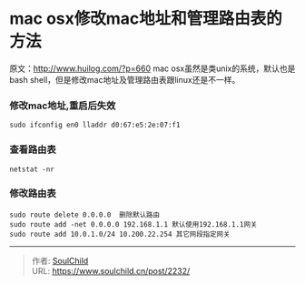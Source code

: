 # mac osx修改mac地址和管理路由表的方法

<!--more-->
原文：http://www.huilog.com/?p=660
mac osx虽然是类unix的系统，默认也是bash shell，但是修改mac地址及管理路由表跟linux还是不一样。

### 修改mac地址,重启后失效
`sudo ifconfig en0 lladdr d0:67:e5:2e:07:f1`

### 查看路由表
`netstat -nr`

### 修改路由表
```
sudo route delete 0.0.0.0  删除默认路由
sudo route add -net 0.0.0.0 192.168.1.1 默认使用192.168.1.1网关
sudo route add 10.0.1.0/24 10.200.22.254 其它网段指定网关
```



---

> 作者: [SoulChild](https://www.soulchild.cn)  
> URL: https://www.soulchild.cn/post/2232/  

